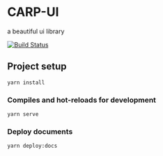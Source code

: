 # CARP-UI

a beautiful ui library

[![Build Status](https://travis-ci.com/qbadboy/carp-ui.svg?branch=master)](https://travis-ci.com/qbadboy/carp-ui)

## Project setup

```
yarn install
```

### Compiles and hot-reloads for development

```
yarn serve
```

### Deploy documents

```
yarn deploy:docs
```
